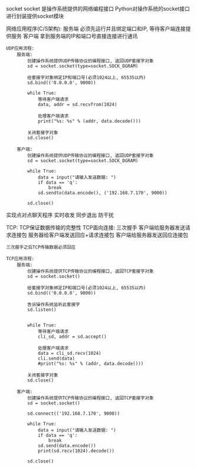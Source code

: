 socket
    socket  是操作系统提供的网络编程接口
    Python对操作系统的socket接口进行封装提供socket模块

网络应用程序(C/S架构):
    服务端      必须先运行并且绑定端口和IP, 等待客户端连接提供服务
    客户端      拿到服务端的IP和端口号直接连接进行通讯

    UDP应用流程:
        服务端:
            创建操作系统提供UDP传输协议的编程接口, 返回UDP套接字对象
            sd = socket.socket(type=socket.SOCK_DGRAM)

            给套接字对象绑定IP和端口号(必须1024以上, 65535以内)
            sd.bind(('0.0.0.0', 9000))

            while True:
                等待客户端请求
                data, addr = sd.recvfrom(1024)

                处理客户端请求
                print("%s: %s" % (addr, data.decode()))

            关闭套接字对象
            sd.close()

        客户端:
            创建操作系统提供UDP传输协议的编程接口, 返回UDP套接字对象
            sd = socket.socket(type=socket.SOCK_DGRAM)

            while True:
                data = input("请输入发送数据: ")
                if data == 'q':
                    break
                sd.sendto(data.encode(), ('192.168.7.170', 9000))

            sd.close()

实现点对点聊天程序
    实时收发
    同步退出
    防干扰


TCP:
    TCP保证数据传输的完整性
    TCP面向连接: 三次握手
        客户端给服务器发送请求连接包
        服务器给客户端发送回应+请求连接包
        客户端给服务器发送回应连接包

    三次握手之后TCP传输数据必须回应

    TCP应用流程:
        服务端:
            创建操作系统提供TCP传输协议的编程接口, 返回TCP套接字对象
            sd = socket.socket()

            给套接字对象绑定IP和端口号(必须1024以上, 65535以内)
            sd.bind(('0.0.0.0', 9000))

            告诉操作系统监听此套接字
            sd.listen()


            while True:
                等待客户端请求
                cli_sd, addr = sd.accept()

                处理客户端请求
                data = cli_sd.recv(1024)
                cli.send(data)
                #print("%s: %s" % (addr, data.decode()))

            关闭套接字对象
            sd.close()

        客户端:
            创建操作系统提供TCP传输协议的编程接口, 返回TCP套接字对象
            sd = socket.socket()

            sd.connect(('192.168.7.170', 9000))

            while True:
                data = input("请输入发送数据: ")
                if data == 'q':
                    break
                sd.send(data.encode())
                print(sd.recv(1024).decode())

            sd.close()
